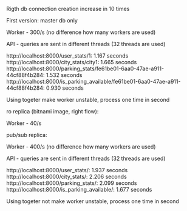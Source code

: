 Rigth db connection creation increase in 10 times

First version: master db only

Worker - 300/s (no difference how many workers are used)

API - queries are sent in different threads (32 threads are used)

http://localhost:8000/user_stats/1: 1.167 seconds
http://localhost:8000/city_stats/city1: 1.665 seconds
http://localhost:8000/parking_stats/fe61be01-6aa0-47ae-a911-44cf88f4b284: 1.532 seconds
http://localhost:8000/is_parking_available/fe61be01-6aa0-47ae-a911-44cf88f4b284: 0.930 seconds

Using togeter make worker unstable, process one time in second


ro replica (bitnami image, right flow): 

Worker - 40/s 


pub/sub replica: 

Worker - 400/s (no difference how many workers are used)

API - queries are sent in different threads (32 threads are used)

http://localhost:8000/user_stats/: 1.937 seconds
http://localhost:8000/city_stats/: 2.206 seconds
http://localhost:8000/parking_stats/: 2.099 seconds
http://localhost:8000/is_parking_available/: 1.677 seconds

Using togeter not make worker unstable, process one time in second
